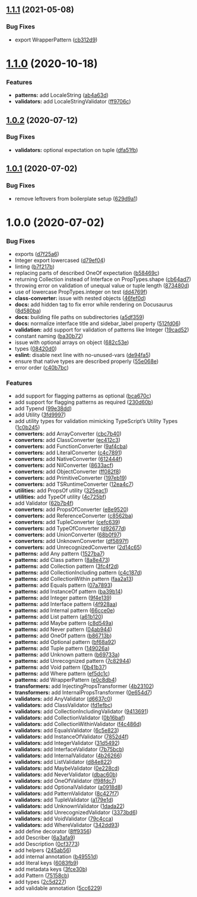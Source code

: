 ## [1.1.1](https://github.com/eveble/typend/compare/v1.1.0...v1.1.1) (2021-05-08)


### Bug Fixes

* export WrapperPattern ([cb312d9](https://github.com/eveble/typend/commit/cb312d986b6ae05bffd58e0e8cbabd973e8d036c))

# [1.1.0](https://github.com/eveble/typend/compare/v1.0.2...v1.1.0) (2020-10-18)


### Features

* **patterns:** add LocaleString ([ab4a63d](https://github.com/eveble/typend/commit/ab4a63d7fac199a5c214891c6fdc554116e6d6d7))
* **validators:** add LocaleStringValidator ([ff9706c](https://github.com/eveble/typend/commit/ff9706c5e4ab0549e4036a14184552e78ef056df))

## [1.0.2](https://github.com/eveble/typend/compare/v1.0.1...v1.0.2) (2020-07-12)


### Bug Fixes

* **validators:** optional expectation on tuple ([dfa51fb](https://github.com/eveble/typend/commit/dfa51fb4bcc3ef3f4900164bceabb2af5db7f855))

## [1.0.1](https://github.com/eveble/typend/compare/v1.0.0...v1.0.1) (2020-07-02)


### Bug Fixes

* remove leftovers from boilerplate setup ([629d9a1](https://github.com/eveble/typend/commit/629d9a13c1023b16333a10296b94a0e529265edb))

# 1.0.0 (2020-07-02)


### Bug Fixes

* exports ([d7f25a6](https://github.com/eveble/typend/commit/d7f25a67549e1f3d5ebde5f5b686973c59967fc5))
* Integer export lowercased ([d79ef04](https://github.com/eveble/typend/commit/d79ef04ec18cb3aa32fe4071b17667d27d1d4c21))
* linting ([b7f217b](https://github.com/eveble/typend/commit/b7f217bbc8922df5f372f3619636349a55f64a12))
* replacing parts of described OneOf expectation ([b58469c](https://github.com/eveble/typend/commit/b58469c05103eea2c6a9d471450c099033274369))
* returning Collection instead of Interface on PropTypes.shape ([cb64ad7](https://github.com/eveble/typend/commit/cb64ad7b9a1d7f13ef9eda3037437bd57c31e366))
* throwing error on validation of unequal value or tuple length ([873480d](https://github.com/eveble/typend/commit/873480df35e23216253da68cff10aef920b894cc))
* use of lowercase PropTypes.integer on test ([dd4769f](https://github.com/eveble/typend/commit/dd4769f08d838323d8a8c9fa75f24ffa4dcea8ba))
* **class-converter:** issue with nested objects ([46fef0d](https://github.com/eveble/typend/commit/46fef0d699b32782be2541a3e2dfe57a9cd71f17))
* **docs:** add hidden tag to fix error while rendering on Docusaurus ([8d580ba](https://github.com/eveble/typend/commit/8d580baa583f14568bad696efa276cae784e00c2))
* **docs:** building file paths on subdirectories ([a5df359](https://github.com/eveble/typend/commit/a5df3599129a1932301e146d2eaa058a92561459))
* **docs:** normalize interface title and sidebar_label property ([512fd06](https://github.com/eveble/typend/commit/512fd064af081d85ef8987fd3ed88432705fff70))
* **validation:** add support for validation of patterns like Integer ([19cad52](https://github.com/eveble/typend/commit/19cad5250b6e620acb0a617c47225661dd9ee2d9))
* constant naming ([ba30b72](https://github.com/eveble/typend/commit/ba30b728ed4023c2b271155d96a9bfb05981cb65))
* issue with optional arrays on object ([682c53e](https://github.com/eveble/typend/commit/682c53ed3d8c467293b7ad5edf850af4acb663b4))
* types ([08420d0](https://github.com/eveble/typend/commit/08420d0efa4f85d925a0d876205654c64af6fd1a))
* **eslint:** disable next line with no-unused-vars ([de94fa5](https://github.com/eveble/typend/commit/de94fa5880ac62434accb2579a56a54e33a33815))
* ensure that native types are described properly ([55e068e](https://github.com/eveble/typend/commit/55e068e4d3213a8e015dd3c891b860ff05d1b2a4))
* error order ([c40b7bc](https://github.com/eveble/typend/commit/c40b7bc3be756f05df461c1da56fce30e82504b8))


### Features

* add support for flagging patterns as optional ([bca670c](https://github.com/eveble/typend/commit/bca670c084c531c2de4278593c62c472d819ed85))
* add support for flagging patterns as required ([230d60b](https://github.com/eveble/typend/commit/230d60bc56a86a99f5133ba3a5dc11cc0d9963c0))
* add Typend ([99e38dd](https://github.com/eveble/typend/commit/99e38dd850c8e98a7de313de4c8be7a3ac863540))
* add Utility ([3fd9997](https://github.com/eveble/typend/commit/3fd99973716012b8312226b19cc322fd69222a4a))
* add utility types for validation mimicking TypeScript’s Utility Types ([1c0b245](https://github.com/eveble/typend/commit/1c0b245f64a03e0973426c6494b7b2b2b121576e))
* **converters:** add ArrayConverter ([cbc7b40](https://github.com/eveble/typend/commit/cbc7b408e083a3eec4d88d9df20386712bb58954))
* **converters:** add ClassConverter ([ec412c3](https://github.com/eveble/typend/commit/ec412c369376725f2622ec6ccce4eb78d672aa93))
* **converters:** add FunctionConverter ([9af4cba](https://github.com/eveble/typend/commit/9af4cba4838f24e4b4946dcb60b28b04bab4b9f4))
* **converters:** add LiteralConverter ([c4c7891](https://github.com/eveble/typend/commit/c4c7891d697cfe6a4b30f587d51ebc24edfb67d0))
* **converters:** add NativeConverter ([612444f](https://github.com/eveble/typend/commit/612444f1e908aa3d8eb8b2d3900800e9e18ab326))
* **converters:** add NilConverter ([8633acf](https://github.com/eveble/typend/commit/8633acf41c7dcb7bfd98e4394ee512dadb21783b))
* **converters:** add ObjectConverter ([ff082f8](https://github.com/eveble/typend/commit/ff082f8eea981dfbac0f7aca4d35c14e21bb44a0))
* **converters:** add PrimitiveConverter ([197eb19](https://github.com/eveble/typend/commit/197eb19e0a41e9b4959d89511826041952b21743))
* **converters:** add TSRuntimeConverter ([12ea4c7](https://github.com/eveble/typend/commit/12ea4c7d7a4b663e82a374c54adee204f4c48874))
* **utilities:** add PropsOf utility ([325eac1](https://github.com/eveble/typend/commit/325eac1ba049359d5daec6092efd933ebcc1698e))
* **utilities:** add TypeOf utility ([4c725bf](https://github.com/eveble/typend/commit/4c725bf06f376a265a0d17791fd6961f971545f3))
* add Validator ([62b7b4f](https://github.com/eveble/typend/commit/62b7b4f1ecac0f46b0ee0e0e4b1131283d4bf070))
* **converters:** add PropsOfConverter ([e8e9520](https://github.com/eveble/typend/commit/e8e9520b3027e57acac5836caf266f8e9b6db3d0))
* **converters:** add ReferenceConverter ([c8562ba](https://github.com/eveble/typend/commit/c8562ba4d03024742ed51d43c299facea0d319f9))
* **converters:** add TupleConverter ([cefc639](https://github.com/eveble/typend/commit/cefc63908b80aa1f217afb5064d3b5de2a89d5aa))
* **converters:** add TypeOfConverter ([d92677d](https://github.com/eveble/typend/commit/d92677d04c96f4d77cba53d6d977105c1f63e763))
* **converters:** add UnionConverter ([68b0f97](https://github.com/eveble/typend/commit/68b0f977c5d615a6367372adf434fa8bd6788941))
* **converters:** add UnknownConverter ([df5897f](https://github.com/eveble/typend/commit/df5897f4901197e8414454c079340d3082e895f6))
* **converters:** add UnrecognizedConverter ([2d14c65](https://github.com/eveble/typend/commit/2d14c65b936f37fbd2fc28ee04c4b132d3d19b28))
* **patterns:** add Any pattern ([1527ba7](https://github.com/eveble/typend/commit/1527ba7fd5b1099292858b21352f5d7b09915a6a))
* **patterns:** add Class pattern ([8a8e473](https://github.com/eveble/typend/commit/8a8e4738e3e577b5925eff22da82fe31cf3694c6))
* **patterns:** add Collection pattern ([3fc4f2d](https://github.com/eveble/typend/commit/3fc4f2d2fd2e2a109559cca46c152ddef76f3348))
* **patterns:** add CollectionIncluding pattern ([c4c187d](https://github.com/eveble/typend/commit/c4c187d78e92340bca08c487ea63dd07e68e48bd))
* **patterns:** add CollectionWithin pattern ([faa2a13](https://github.com/eveble/typend/commit/faa2a13461a51bb141ced6368b21e571270fcc98))
* **patterns:** add Equals pattern ([07a7893](https://github.com/eveble/typend/commit/07a7893af9038a5492be1ceba181ec1357cc4f20))
* **patterns:** add InstanceOf pattern ([ba39b14](https://github.com/eveble/typend/commit/ba39b142e79c6820f809ff6c771fe09c69e66a4c))
* **patterns:** add Integer pattern ([9f4e139](https://github.com/eveble/typend/commit/9f4e1397cf0906129cc9882f3c17f1901ae8c1f6))
* **patterns:** add Interface pattern ([4f928aa](https://github.com/eveble/typend/commit/4f928aa6609b179253364e1727d58a15ec0232ad))
* **patterns:** add Internal pattern ([66cce0e](https://github.com/eveble/typend/commit/66cce0ed3e1f04c0084a929a2bd99b96092a397f))
* **patterns:** add List pattern ([a61b120](https://github.com/eveble/typend/commit/a61b120406f2eb1578c737b3b62675a6068854ac))
* **patterns:** add Maybe pattern ([c8d549a](https://github.com/eveble/typend/commit/c8d549a41bd01228556dca09a702122f036a5813))
* **patterns:** add Never pattern ([04ab944](https://github.com/eveble/typend/commit/04ab944d34ac937b4148021e16ccb57b137cce8d))
* **patterns:** add OneOf pattern ([b86713b](https://github.com/eveble/typend/commit/b86713bf23b7cde47fe43633da6f78a98aecb063))
* **patterns:** add Optional pattern ([bf68a92](https://github.com/eveble/typend/commit/bf68a926d2b2fbada04cd4b1bc2b4a0d1c7a404b))
* **patterns:** add Tuple pattern ([149026a](https://github.com/eveble/typend/commit/149026ae87a87a68258eabae5c14cac1a0bd3930))
* **patterns:** add Unknown pattern ([b69733a](https://github.com/eveble/typend/commit/b69733a3d4854b1b1705af9718a88b2aa1517499))
* **patterns:** add Unrecognized pattern ([7c82944](https://github.com/eveble/typend/commit/7c8294408d57fdb5d3844f1142a629f9342b2571))
* **patterns:** add Void pattern ([0b41b37](https://github.com/eveble/typend/commit/0b41b37220e80c028e2ad1fa8e4ac96be8368a4d))
* **patterns:** add Where pattern ([ef5dc1c](https://github.com/eveble/typend/commit/ef5dc1c3bd452bf0467b10039a8206452b4cc7d3))
* **patterns:** add WrapperPattern ([e0c8db4](https://github.com/eveble/typend/commit/e0c8db4ccb1d9eb743596446002e196cef4683fc))
* **transformers:** add InjectingPropsTransformer ([4b23102](https://github.com/eveble/typend/commit/4b23102a82ea70521271057284bc4ea6b8728720))
* **transformers:** add InternalPropsTransformer ([0e654d7](https://github.com/eveble/typend/commit/0e654d772e719959474e9e3067730791a3c16108))
* **validators:** add AnyValidator ([d6637c0](https://github.com/eveble/typend/commit/d6637c0775f6ecf32984b7585dbd43dc73ab2247))
* **validators:** add ClassValidator ([fd1efbc](https://github.com/eveble/typend/commit/fd1efbc8bddbdf02feb1b368522e12a2979dee99))
* **validators:** add CollectionIncludingValidator ([9413691](https://github.com/eveble/typend/commit/94136919aef001d86a715b95b3c579f9e3cdd678))
* **validators:** add CollectionValidator ([0b16baf](https://github.com/eveble/typend/commit/0b16bafbd2d0fb799f3ce6f1da9901d9f0e15c19))
* **validators:** add CollectionWithinValidator ([f4c486d](https://github.com/eveble/typend/commit/f4c486d25feda1d366e88e27747827f50de80b74))
* **validators:** add EqualsValidator ([6c5e823](https://github.com/eveble/typend/commit/6c5e82313b06074965b2eef80d1c64df704b0c87))
* **validators:** add InstanceOfValidator ([7852d4f](https://github.com/eveble/typend/commit/7852d4f61f26ca2e1a2ff1666b73867c79aa709e))
* **validators:** add IntegerValidator ([31d5492](https://github.com/eveble/typend/commit/31d549266ae8d84d566344ed932c07f599c5ace7))
* **validators:** add InterfaceValidator ([7b75bcb](https://github.com/eveble/typend/commit/7b75bcb667016a56e0bf40bfbb128bf96d97ed91))
* **validators:** add InternalValidator ([4b26266](https://github.com/eveble/typend/commit/4b262669419f0df7c28028b3c1abf19bfa74bc5b))
* **validators:** add ListValidator ([d84e822](https://github.com/eveble/typend/commit/d84e8221282969c7e73d000da7a8baff6847193b))
* **validators:** add MaybeValidator ([0e228cd](https://github.com/eveble/typend/commit/0e228cd011fb2722dc71b73e15cdcce84e5fb1bd))
* **validators:** add NeverValidator ([dbac60b](https://github.com/eveble/typend/commit/dbac60b89dc569f7b9a968329920070b09ba377c))
* **validators:** add OneOfValidator ([f98fdc7](https://github.com/eveble/typend/commit/f98fdc70ba96b9a538c26e1811d50b046ded611a))
* **validators:** add OptionalValidator ([a0918d8](https://github.com/eveble/typend/commit/a0918d89ded6ae05ca235503efeb0c6a92820006))
* **validators:** add PatternValidator ([8c427f7](https://github.com/eveble/typend/commit/8c427f745af1cc798617bc465b8804896f7e394e))
* **validators:** add TupleValidator ([a179e1d](https://github.com/eveble/typend/commit/a179e1dc006224e33468b06ef272baf57b2e28a0))
* **validators:** add UnknownValidator ([1dada22](https://github.com/eveble/typend/commit/1dada224ba4775bdbda6ec9e77dc6806d94df2e3))
* **validators:** add UnrecognizedValidator ([3373bd6](https://github.com/eveble/typend/commit/3373bd67f550bd44bccdd5acb371091bdca8457c))
* **validators:** add VoidValidator ([79c4cca](https://github.com/eveble/typend/commit/79c4cca69583ebeb4f07cc992ad3e449ec396084))
* **validators:** add WhereValidator ([342dd93](https://github.com/eveble/typend/commit/342dd93050d15e7ae04f951732ecdad3bd77f467))
* add define decorator ([8ff9356](https://github.com/eveble/typend/commit/8ff93567cef300e2eba2ebbab27487cd7531ded5))
* add Describer ([6a3afa9](https://github.com/eveble/typend/commit/6a3afa9f2baf12566177a5c6931cca70c9220642))
* add Description ([0cf3773](https://github.com/eveble/typend/commit/0cf37734a00d43eb00fb0026c96438099186550c))
* add helpers ([245ab56](https://github.com/eveble/typend/commit/245ab5606de9d8785089f3eb90a4ab4a29f26345))
* add internal annotation ([b49551d](https://github.com/eveble/typend/commit/b49551d82e582fba87989af8326f6c9db9c53a87))
* add literal keys ([6083fb9](https://github.com/eveble/typend/commit/6083fb97c6f24283da55a53df3b35a1434ddb313))
* add metadata keys ([3fce30b](https://github.com/eveble/typend/commit/3fce30b4c63d6fc9243531c12914f6e9318ded5a))
* add Pattern ([75158cb](https://github.com/eveble/typend/commit/75158cb5b8e75ee223e6d22638722a9c45a86afc))
* add types ([2c5d227](https://github.com/eveble/typend/commit/2c5d227d9d4442f82830a40cd1928172c3712d86))
* add validable annotation ([5cc6229](https://github.com/eveble/typend/commit/5cc6229824c9987d6a6f79bb0b6496ae48964da6))
